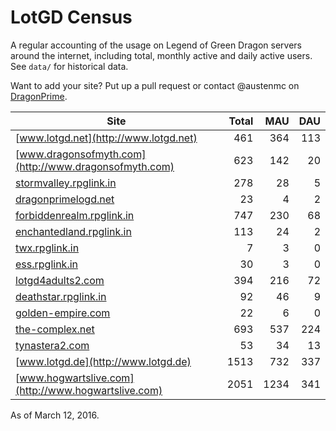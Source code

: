 # LotGD Census
A regular accounting of the usage on Legend of Green Dragon servers around the internet, including total, monthly active and daily active users. See `data/` for historical data.

Want to add your site? Put up a pull request or contact @austenmc on [DragonPrime](http://dragonprime.net).


Site | Total | MAU | DAU
--- | ---:| ---:| ---:
[www.lotgd.net](http://www.lotgd.net)|461|364|113
[www.dragonsofmyth.com](http://www.dragonsofmyth.com)|623|142|20
[stormvalley.rpglink.in](http://stormvalley.rpglink.in)|278|28|5
[dragonprimelogd.net](http://dragonprimelogd.net)|23|4|2
[forbiddenrealm.rpglink.in](http://forbiddenrealm.rpglink.in)|747|230|68
[enchantedland.rpglink.in](http://enchantedland.rpglink.in)|113|24|2
[twx.rpglink.in](http://twx.rpglink.in)|7|3|0
[ess.rpglink.in](http://ess.rpglink.in)|30|3|0
[lotgd4adults2.com](http://lotgd4adults2.com)|394|216|72
[deathstar.rpglink.in](http://deathstar.rpglink.in)|92|46|9
[golden-empire.com](http://golden-empire.com)|22|6|0
[the-complex.net](http://the-complex.net)|693|537|224
[tynastera2.com](http://tynastera2.com)|53|34|13
[www.lotgd.de](http://www.lotgd.de)|1513|732|337
[www.hogwartslive.com](http://www.hogwartslive.com)|2051|1234|341

As of March 12, 2016.

